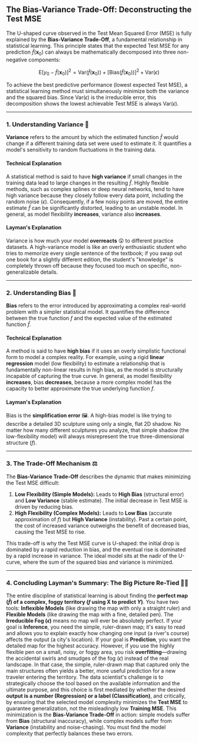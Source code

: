 ## The Bias-Variance Trade-Off: Deconstructing the Test MSE

The U-shaped curve observed in the Test Mean Squared Error (MSE) is fully explained by the **Bias-Variance Trade-Off**, a fundamental relationship in statistical learning. This principle states that the expected Test MSE for any prediction $\hat{f}(\mathbf{x}_0)$ can always be mathematically decomposed into three non-negative components:

$$\text{E}\left[y_0 - \hat{f}(\mathbf{x}_0)\right]^2 = \text{Var}(\hat{f}(\mathbf{x}_0)) + \left[\text{Bias}(\hat{f}(\mathbf{x}_0))\right]^2 + \text{Var}(\epsilon)$$

To achieve the best predictive performance (lowest expected Test MSE), a statistical learning method must simultaneously minimize both the variance and the squared bias. Since $\text{Var}(\epsilon)$ is the irreducible error, this decomposition shows the lowest achievable Test MSE is always $\text{Var}(\epsilon)$.

***

### 1. Understanding Variance 🔄

**Variance** refers to the amount by which the estimated function $\hat{f}$ would change if a different training data set were used to estimate it. It quantifies a model's sensitivity to random fluctuations in the training data.

#### Technical Explanation
A statistical method is said to have **high variance** if small changes in the training data lead to large changes in the resulting $\hat{f}$. Highly flexible methods, such as complex splines or deep neural networks, tend to have high variance because they closely follow every data point, including the random noise ($\epsilon$). Consequently, if a few noisy points are moved, the entire estimate $\hat{f}$ can be significantly distorted, leading to an unstable model. In general, as model flexibility **increases**, variance also **increases**.

#### Layman's Explanation
Variance is how much your model **overreacts** 😲 to different practice datasets. A high-variance model is like an overly enthusiastic student who tries to memorize every single sentence of the textbook; if you swap out one book for a slightly different edition, the student's "knowledge" is completely thrown off because they focused too much on specific, non-generalizable details.

***

### 2. Understanding Bias 🤏

**Bias** refers to the error introduced by approximating a complex real-world problem with a simpler statistical model. It quantifies the difference between the true function $f$ and the expected value of the estimated function $\hat{f}$.

#### Technical Explanation
A method is said to have **high bias** if it uses an overly simplistic functional form to model a complex reality. For example, using a rigid **linear regression** model (low flexibility) to estimate a relationship that is fundamentally non-linear results in high bias, as the model is structurally incapable of capturing the true curve. In general, as model flexibility **increases**, bias **decreases**, because a more complex model has the capacity to better approximate the true underlying function $f$.

#### Layman's Explanation
Bias is the **simplification error** 🖼️. A high-bias model is like trying to describe a detailed 3D sculpture using only a single, flat 2D shadow. No matter how many different sculptures you analyze, that simple shadow (the low-flexibility model) will always misrepresent the true three-dimensional structure ($f$).

***

### 3. The Trade-Off Mechanism ⚖️

The **Bias-Variance Trade-Off** describes the dynamic that makes minimizing the Test MSE difficult:

1.  **Low Flexibility (Simple Models):** Leads to **High Bias** (structural error) and **Low Variance** (stable estimate). The initial decrease in Test MSE is driven by reducing bias.
2.  **High Flexibility (Complex Models):** Leads to **Low Bias** (accurate approximation of $f$) but **High Variance** (instability). Past a certain point, the cost of increased variance outweighs the benefit of decreased bias, causing the Test MSE to rise.

This trade-off is why the Test MSE curve is U-shaped: the initial drop is dominated by a rapid reduction in bias, and the eventual rise is dominated by a rapid increase in variance. The ideal model sits at the nadir of the U-curve, where the sum of the squared bias and variance is minimized.

***

### 4. Concluding Layman's Summary: The Big Picture Re-Tied 🧑‍🔬

The entire discipline of statistical learning is about finding the **perfect map ($\hat{f}$) of a complex, foggy territory ($f$ using $\mathbf{X}$ to predict $Y$)**. You have two tools: **Inflexible Models** (like drawing the map with only a straight ruler) and **Flexible Models** (like drawing the map with a fine, detailed pen). The **Irreducible Fog ($\epsilon$)** means no map will ever be absolutely perfect. If your goal is **Inference**, you need the simple, ruler-drawn map; it's easy to read and allows you to explain exactly how changing one input (a river's course) affects the output (a city's location). If your goal is **Prediction**, you want the detailed map for the highest accuracy. However, if you use the highly flexible pen on a small, noisy, or foggy area, you risk **overfitting**—drawing the accidental swirls and smudges of the fog ($\epsilon$) instead of the real landscape. In that case, the simple, ruler-drawn map that captured only the main structures often yields a better, more useful prediction for a new traveler entering the territory. The data scientist's challenge is to strategically choose the tool based on the available information and the ultimate purpose, and this choice is first mediated by whether the desired **output is a number (Regression) or a label (Classification)**, and critically, by ensuring that the selected model complexity minimizes the **Test MSE** to guarantee generalization, not the misleadingly low **Training MSE**. This minimization is the **Bias-Variance Trade-Off** in action: simple models suffer from **Bias** (structural inaccuracy), while complex models suffer from **Variance** (instability and noise-chasing). You must find the model complexity that perfectly balances these two errors. 
